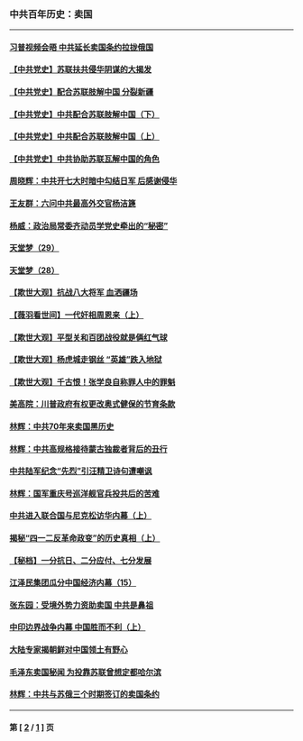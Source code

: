 ### 中共百年历史：卖国
---
#### [习普视频会晤 中共延长卖国条约拉拢俄国](../../pages/nf1176117/n13060971.md?02190430) 
#### [【中共党史】苏联扶共侵华阴谋的大揭发](../../pages/nf1176117/n13056050.md?02190430) 
#### [【中共党史】配合苏联肢解中国 分裂新疆](../../pages/nf1176117/n13040700.md?02190430) 
#### [【中共党史】中共配合苏联肢解中国（下）](../../pages/nf1176117/n13035660.md?02190430) 
#### [【中共党史】中共配合苏联肢解中国（上）](../../pages/nf1176117/n13030262.md?02190430) 
#### [【中共党史】中共协助苏联瓦解中国的角色](../../pages/nf1176117/n13018109.md?02190430) 
#### [周晓辉：中共开七大时暗中勾结日军 后感谢侵华](../../pages/nf1176117/n12921960.md?02190430) 
#### [王友群：六问中共最高外交官杨洁篪](../../pages/nf1176117/n12836495.md?02190430) 
#### [杨威：政治局常委齐动员学党史牵出的“秘密”](../../pages/nf1176117/n12764642.md?02190430) 
#### [天堂梦（29）](../../pages/nf1176117/n12408465.md?02190430) 
#### [天堂梦（28）](../../pages/nf1176117/n12408309.md?02190430) 
#### [【欺世大观】抗战八大将军 血洒疆场](../../pages/nf1176117/n12357044.md?02190430) 
#### [【薇羽看世间】一代奸相周恩来（上）](../../pages/nf1176117/n12401109.md?02190430) 
#### [【欺世大观】平型关和百团战役就是俩红气球](../../pages/nf1176117/n12359157.md?02190430) 
#### [【欺世大观】杨虎城走钢丝 “英雄”跌入地狱](../../pages/nf1176117/n12358840.md?02190430) 
#### [【欺世大观】千古恨！张学良自称罪人中的罪魁](../../pages/nf1176117/n12358629.md?02190430) 
#### [美高院：川普政府有权更改奥式健保的节育条款](../../pages/nf1176117/n12242171.md?02190430) 
#### [林辉：中共70年来卖国黑历史](../../pages/nf1176117/n11552181.md?02190430) 
#### [林辉：中共高规格接待蒙古独裁者背后的丑行](../../pages/nf1176117/n11225005.md?02190430) 
#### [中共陆军纪念“先烈”引汪精卫诗句遭嘲讽](../../pages/nf1176117/n11153345.md?02190430) 
#### [林辉：国军重庆号巡洋舰官兵投共后的苦难](../../pages/nf1176117/n10997801.md?02190430) 
#### [中共进入联合国与尼克松访华内幕（上）](../../pages/nf1176117/n10138788.md?02190430) 
#### [揭秘“四一二反革命政变”的历史真相（上）](../../pages/nf1176117/n9996650.md?02190430) 
#### [【秘档】一分抗日、二分应付、七分发展](../../pages/nf1176117/n9331484.md?02190430) 
#### [江泽民集团瓜分中国经济内幕（15）](../../pages/nf1176117/n9268584.md?02190430) 
#### [张东园：受境外势力资助卖国 中共是鼻祖](../../pages/nf1176117/n9272480.md?02190430) 
#### [中印边界战争内幕 中国胜而不利（上）](../../pages/nf1176117/n9252458.md?02190430) 
#### [大陆专家揭朝鲜对中国领土有野心](../../pages/nf1176117/n9074056.md?02190430) 
#### [毛泽东卖国秘闻 为投靠苏联曾想定都哈尔滨](../../pages/nf1176117/n9058631.md?02190430) 
#### [林辉：中共与苏俄三个时期签订的卖国条约](../../pages/nf1176117/n9036062.md?02190430) 

---
#### 第 [ [2](./2.md?02190430) / [1](./1.md?02190430) ] 页
